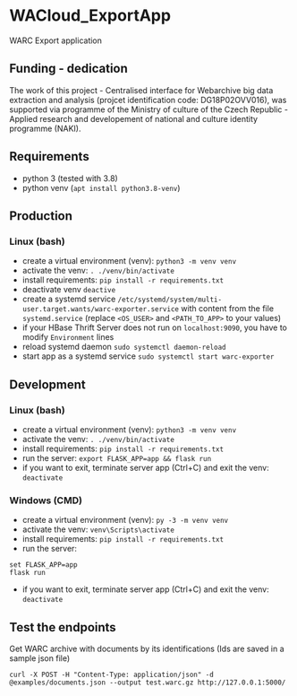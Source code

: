 # WACloud_ExportApp

WARC Export application 

## Funding - dedication

The work of this project - Centralised interface for Webarchive big data extraction and analysis (projcet identification code: DG18P02OVV016), was supported via programme of the Ministry of culture of the Czech Republic - Applied research and developement of national and culture identity programme (NAKI).

## Requirements

- python 3 (tested with 3.8)
- python venv (`apt install python3.8-venv`)

## Production

### Linux (bash)

- create a virtual environment (venv): `python3 -m venv venv`
- activate the venv: `. ./venv/bin/activate`
- install requirements: `pip install -r requirements.txt`
- deactivate venv `deactive`
- create a systemd service `/etc/systemd/system/multi-user.target.wants/warc-exporter.service`
  with content from the file `systemd.service` (replace `<OS_USER>` and `<PATH_TO_APP>` to your values)
- if your HBase Thrift Server  does not run on `localhost:9090`, you have to modify `Environment` lines
- reload systemd daemon `sudo systemctl daemon-reload`
- start app as a systemd service `sudo systemctl start warc-exporter`

## Development

### Linux (bash)

- create a virtual environment (venv): `python3 -m venv venv`
- activate the venv: `. ./venv/bin/activate`
- install requirements: `pip install -r requirements.txt`
- run the server: `export FLASK_APP=app && flask run`
- if you want to exit, terminate server app (Ctrl+C) and exit the venv: `deactivate`

### Windows (CMD)

- create a virtual environment (venv): `py -3 -m venv venv`
- activate the venv: `venv\Scripts\activate`
- install requirements: `pip install -r requirements.txt`
- run the server: 
```
set FLASK_APP=app
flask run
```
- if you want to exit, terminate server app (Ctrl+C) and exit the venv: `deactivate`

## Test the endpoints

Get WARC archive with documents by its identifications (Ids are saved in a sample json file)

`curl -X POST -H "Content-Type: application/json" -d @examples/documents.json --output test.warc.gz http://127.0.0.1:5000/`
